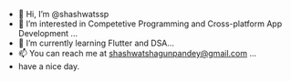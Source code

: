 - 👋 Hi, I’m @shashwatssp
- 👀 I’m interested in Competetive Programming and Cross-platform App Development ...
- 🌱 I’m currently learning Flutter and DSA...
- 📫 You can reach me at  shashwatshagunpandey@gmail.com ...
- have a nice day.

<!---
shashwatssp/shashwatssp is a ✨ special ✨ repository because its `README.md` (this file) appears on your GitHub profile.
You can click the Preview link to take a look at your changes.
--->
